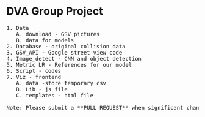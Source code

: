 # DVA Group Project
<pre>
1. Data
   A. download - GSV pictures
   B. data for models
2. Database - original collision data
3. GSV_API - Google street view code
4. Image_detect - CNN and object detection
5. Metric LR - References for our model
6. Script - codes
7. Viz - frontend
   A. data -store temporary csv
   B. Lib - js file
   C. templates - html file

Note: Please submit a **PULL REQUEST** when significant changes are to be made. Thanks!
</pre>